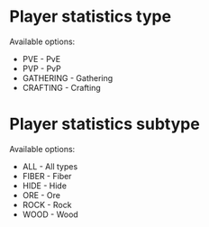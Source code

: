 # Player statistics type

Available options:
* PVE - PvE
* PVP - PvP
* GATHERING - Gathering
* CRAFTING - Crafting
 
# Player statistics subtype
 
Available options:
* ALL - All types
* FIBER - Fiber
* HIDE - Hide
* ORE - Ore
* ROCK - Rock
* WOOD - Wood